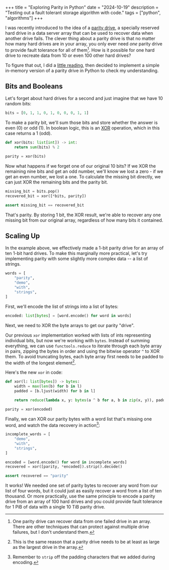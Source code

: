 +++
title = "Exploring Parity in Python"
date = "2024-10-19"
description = "Testing out a fault tolerant storage algorithm with code."
tags = ["python", "algorithms"]
+++

I was recently introduced to the idea of a [parity drive](https://en.wikipedia.org/wiki/Parity_drive), a specially reserved hard drive in a data server array that can be used to recover data when another drive fails. The clever thing about a parity drive is that no matter how many hard drives are in your array, you only ever need *one* parity drive to provide fault tolerance for all of them[^redundancy]. How is it possible for one hard drive to recreate data from 10 or even 100 other hard drives?

To figure that out, I did a [little reading](https://www.computerweekly.com/answer/What-does-the-parity-bit-do-in-RAID), then decided to implement a simple in-memory version of a parity drive in Python to check my understanding.

## Bits and Booleans

Let's forget about hard drives for a second and just imagine that we have 10 random bits:

```python
bits = [0, 1, 1, 0, 1, 0, 0, 0, 1, 1]
```

To make a parity bit, we'll sum those bits and store whether the answer is even (0) or odd (1). In boolean logic, this is an [XOR](https://en.wikipedia.org/wiki/Exclusive_or) operation, which in this case returns a 1 (odd). 

```python
def xor(bits: list[int]) -> int:
    return sum(bits) % 2

parity = xor(bits)
```

Now what happens if we forget one of our original 10 bits? If we XOR the remaining nine bits and get an odd number, we'll know we lost a zero - if we get an even number, we lost a one. To calculate the missing bit directly, we can just XOR the remaining bits and the parity bit.

```python
missing_bit = bits.pop()
recovered_bit = xor([*bits, parity])

assert missing_bit == recovered_bit
```

That's parity. By storing 1 bit, the XOR result, we're able to recover any one missing bit from our original array, regardless of how many bits it contained.

## Scaling Up

In the example above, we effectively made a 1-bit parity drive for an array of ten 1-bit hard drives. To make this marginally more practical, let's try implementing parity with some slightly more complex data -- a list of strings.

```python
words = [
    "parity",
    "demo",
    "with",
    "strings",
]
```

First, we'll encode the list of strings into a list of bytes:

```python
encoded: list[bytes] = [word.encode() for word in words]
```

Next, we need to XOR the byte arrays to get our parity "drive". 

Our previous `xor` implementation worked with lists of ints representing individual bits, but now we're working with `bytes`. Instead of summing everything, we can use `functools.reduce` to iterate through each byte array in pairs, zipping the bytes in order and using the bitwise operator `^` to XOR them. To avoid truncating bytes, each byte array first needs to be padded to the width of the longest element[^longest-element].

Here's the new `xor` in code:

```python
def xor(l: list[bytes]) -> bytes:
    width = max(len(b) for b in l)
    padded = [b.ljust(width) for b in l]

    return reduce(lambda x, y: bytes(a ^ b for a, b in zip(x, y)), padded)

parity = xor(encoded)
```

Finally, we can XOR our parity bytes with a word list that's missing one word, and watch the data recovery in action[^strip]:

```python
incomplete_words = [
    "demo",
    "with",
    "strings",
]

encoded = [word.encode() for word in incomplete_words]
recovered = xor([parity, *encoded]).strip().decode()

assert recovered == "parity"
```

It works! We needed one set of parity bytes to recover any word from our list of four words, but it could just as easily recover a word from a list of ten thousand. Or more practically, use the same principle to encode a parity drive from an array of 100 hard drives and you could provide fault tolerance for 1 PiB of data with a single 10 TiB parity drive.

[^redundancy]: One parity drive can recover data from one failed drive in an array. There are other techniques that can protect against multiple drive failures, but I don't understand them.

[^longest-element]: This is the same reason that a parity drive needs to be at least as large as the largest drive in the array.

[^strip]: Remember to `strip` off the padding characters that we added during encoding.
